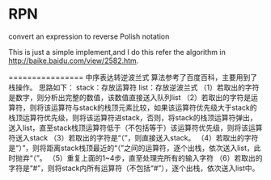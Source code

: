 RPN
===

convert an expression to reverse Polish notation

This is just a simple implement,and I do this refer the algorithm in http://baike.baidu.com/view/2582.htm.

================
中序表达转逆波兰式
算法参考了百度百科，主要用到了栈操作。
思路如下：
stack：存放运算符
list：存放逆波兰式
（1）若取出的字符是数字，则分析出完整的数值，该数值直接送入队列list
（2）若取出的字符是运算符，则将该运算符与stack的栈顶元素比较，如果该运算符优先级大于stack的栈顶运算符优先级，则将该运算符进stack，否则，将stack的栈顶运算符弹出，送入list，直至stack栈顶运算符低于（不包括等于）该运算符优先级，则将该运算符送入stack
（3）若取出的字符是“（”，则直接送入stack。
（4）若取出的字符是“）”，则将距离stack栈顶最近的“（”之间的运算符，逐个出栈，依次送入list，此时抛弃“（”。
（5）重复上面的1~4步，直至处理完所有的输入字符
（6）若取出的字符是“#”，则将stack内所有运算符（不包括“#”），逐个出栈，依次送入list中。

